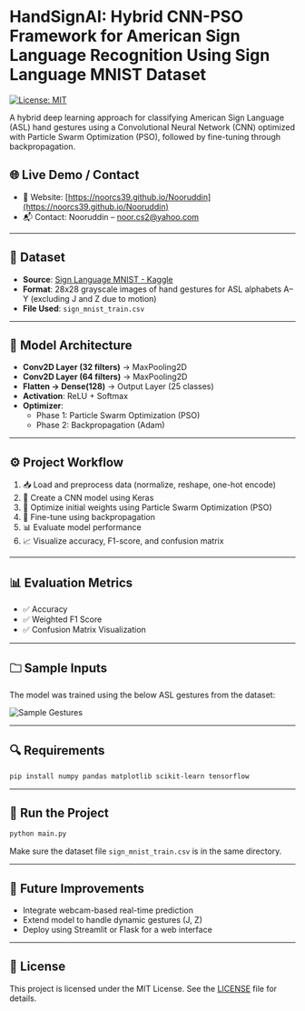 # HandSignAI: Hybrid CNN-PSO Framework for American Sign Language Recognition Using Sign Language MNIST Dataset

[![License: MIT](https://img.shields.io/badge/License-MIT-blue.svg)](LICENSE)

A hybrid deep learning approach for classifying American Sign Language (ASL) hand gestures using a Convolutional Neural Network (CNN) optimized with Particle Swarm Optimization (PSO), followed by fine-tuning through backpropagation.

## 🌐 Live Demo / Contact
- 🔗 Website: [https://noorcs39.github.io/Nooruddin](https://noorcs39.github.io/Nooruddin)
- 📬 Contact: Nooruddin – noor.cs2@yahoo.com

---

## 📂 Dataset

- **Source**: [Sign Language MNIST - Kaggle](https://www.kaggle.com/datasets/datamunge/sign-language-mnist)
- **Format**: 28x28 grayscale images of hand gestures for ASL alphabets A–Y (excluding J and Z due to motion)
- **File Used**: `sign_mnist_train.csv`

---

## 🧠 Model Architecture

- **Conv2D Layer (32 filters)** → MaxPooling2D
- **Conv2D Layer (64 filters)** → MaxPooling2D
- **Flatten → Dense(128)** → Output Layer (25 classes)
- **Activation**: ReLU + Softmax
- **Optimizer**:
  - Phase 1: Particle Swarm Optimization (PSO)
  - Phase 2: Backpropagation (Adam)

---

## ⚙️ Project Workflow

1. 📥 Load and preprocess data (normalize, reshape, one-hot encode)
2. 🧱 Create a CNN model using Keras
3. 🔀 Optimize initial weights using Particle Swarm Optimization (PSO)
4. 🔧 Fine-tune using backpropagation
5. 📊 Evaluate model performance
6. 📈 Visualize accuracy, F1-score, and confusion matrix

---

## 📊 Evaluation Metrics

- ✅ Accuracy
- ✅ Weighted F1 Score
- ✅ Confusion Matrix Visualization

---

## 🗀️ Sample Inputs

The model was trained using the below ASL gestures from the dataset:

![Sample Gestures](https://github.com/Noorcs39/HandSignAI/assets/sample-asl-image.png)

---

## 🔍 Requirements

```bash
pip install numpy pandas matplotlib scikit-learn tensorflow
```

---

## 🚀 Run the Project

```bash
python main.py
```

Make sure the dataset file `sign_mnist_train.csv` is in the same directory.

---

## 📌 Future Improvements

- Integrate webcam-based real-time prediction
- Extend model to handle dynamic gestures (J, Z)
- Deploy using Streamlit or Flask for a web interface

---

## 📝 License

This project is licensed under the MIT License. See the [LICENSE](LICENSE) file for details.

